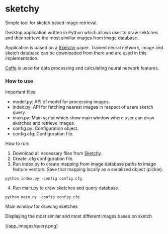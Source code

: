 # sketchy
Simple tool for sketch based image retrieval.

Desktop application written in Python which allows user to draw sektches and then retrieve the most similiar images from image database.

Application is based on a [Sketchy](http://sketchy.eye.gatech.edu) paper. Trained neural network, image and sketch database can be downloaded from there and are used in this implementation.

[Caffe](http://caffe.berkeleyvision.org) is used for data processing and calculating neural network features.

### How to use

Important files:
- model.py: API of model for processing images.
- index.py: API for fetching nearest images in respect of users sketch query.
- main.py: Main script which show main window where user can draw sketches and retrieve images.
- config.py: Configuration object.
- config.cfg: Configuration file.

How to run:
1. Download all necessary files from [Sketchy](http://sketchy.eye.gatech.edu).
2. Create .cfg configuration file.
3. Run index.py to create mapping from image database paths to image feature vectors. Save that mapping locally as a serialized object (pickle).
```
python index.py -config config.cfg
```
4. Run main.py to draw sketches and query database.
```
python main.py -config config.cfg
```
Main window for drawing sketches

[](/app_images/main.png)

Displaying the most similar and most different images based on sketch

(/app_images/query.png)


